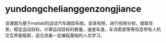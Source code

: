 # yundongchelianggenzongjiance
该课题为基于matlab的运动汽车跟踪系统。读录视频，进行视频分帧，提取背景，框定运动目标。计算运动目标的数量，速度车道，车流密度等等信息带有人机交互界面框架，适合具备一定编程基础的人员学习。
